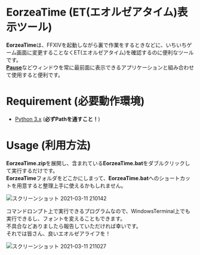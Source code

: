 # EorzeaTime (ET(エオルゼアタイム)表示ツール)
**EorzeaTime**は、FFXIVを起動しながら裏で作業をするときなどに、いちいちゲーム画面に変更することなくET(エオルゼアタイム)を確認するのに便利なツールです。  
[**Pause**](https://so-zou.jp/software/pause/)などウィンドウを常に最前面に表示できるアプリケーションと組み合わせて使用すると便利です。

# Requirement (必要動作環境)
* [Python 3.x](https://www.python.org/) (**必ずPathを通すこと！**)

# Usage (利用方法)
**EorzeaTime.zip**を展開し、含まれている**EorzeaTime.bat**をダブルクリックして実行するだけです。  
**EorzeaTime**フォルダをどこかにしまって、**EorzeaTime.bat**へのショートカットを用意すると整理上手に使えるかもしれません。

![スクリーンショット 2021-03-11 210142](https://user-images.githubusercontent.com/30005561/110784408-00d76000-82ad-11eb-9304-8bc818e4e4d0.png)

コマンドロンプト上で実行できるプログラムなので、WindowsTerminal上でも実行できるし、フォントを変えることもできます。  
不具合などありましたら報告していただければ幸いです。  
それでは皆さん、良いエオルゼアライフを！

![スクリーンショット 2021-03-11 211027](https://user-images.githubusercontent.com/30005561/110785467-582a0000-82ae-11eb-8d3a-c7b30a26273d.png)
